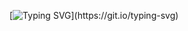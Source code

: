 [![Typing SVG](https://readme-typing-svg.demolab.com?font=Rubik+Puddles&size=40&pause=1000&color=00FF44&center=true&random=false&width=1000&height=300&lines=Hey%F0%9F%91%8B!+I'm+Andrea+Ferrero!;Welcome+to+my+GitHub+profile!)](https://git.io/typing-svg)

<!--
**ferredev/ferredev** is a ✨ _special_ ✨ repository because its `README.md` (this file) appears on your GitHub profile.

Here are some ideas to get you started:

- 🔭 I’m currently working on ...
- 🌱 I’m currently learning ...
- 👯 I’m looking to collaborate on ...
- 🤔 I’m looking for help with ...
- 💬 Ask me about ...
- 📫 How to reach me: ...
- 😄 Pronouns: ...
- ⚡ Fun fact: ...
-->
